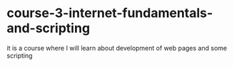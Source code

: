 # course-3-internet-fundamentals-and-scripting
it is a course where I will learn about development of web pages and some scripting
